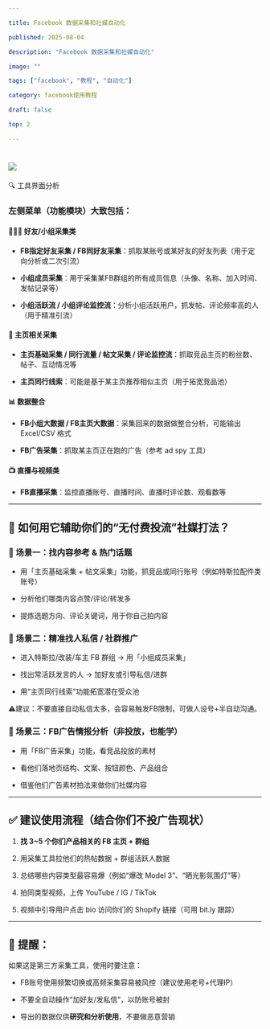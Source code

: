 ```yaml
---

title: Facebook 数据采集和社媒自动化

published: 2025-08-04

description: "Facebook 数据采集和社媒自动化"

image: ""

tags: ["facebook", "教程", "自动化"]

category: facebook使用教程

draft: false

top: 2

---
```


# ![](C:\Users\Administrator\AppData\Roaming\marktext\images\2025-08-04-10-56-48-image.png)

🔍 工具界面分析

### 左侧菜单（功能模块）大致包括：

#### 🧑‍🤝‍🧑 **好友/小组采集类**

- **FB指定好友采集 / FB同好友采集**：抓取某账号或某好友的好友列表（用于定向分析或二次引流）

- **小组成员采集**：用于采集某FB群组的所有成员信息（头像、名称、加入时间、发帖记录等）

- **小组活跃流 / 小组评论监控流**：分析小组活跃用户，抓发帖、评论频率高的人（用于精准引流）

#### 📄 **主页相关采集**

- **主页基础采集 / 同行流量 / 帖文采集 / 评论监控流**：抓取竞品主页的粉丝数、帖子、互动情况等

- **主页同行线索**：可能是基于某主页推荐相似主页（用于拓宽竞品池）

#### 📊 **数据整合**

- **FB小组大数据 / FB主页大数据**：采集回来的数据做整合分析，可能输出 Excel/CSV 格式

- **FB广告采集**：抓取某主页正在跑的广告（参考 ad spy 工具）

#### 📺 **直播与视频类**

- **FB直播采集**：监控直播账号、直播时间、直播时评论数、观看数等

---

## 🧠 如何用它辅助你们的“无付费投流”社媒打法？

### 🎯 场景一：**找内容参考 & 热门话题**

- 用「主页基础采集 + 帖文采集」功能，抓竞品或同行账号（例如特斯拉配件类账号）

- 分析他们哪类内容点赞/评论/转发多

- 提炼选题方向、评论关键词，用于你自己拍内容

### 🎯 场景二：**精准找人私信 / 社群推广**

- 进入特斯拉/改装/车主 FB 群组 → 用「小组成员采集」

- 找出常活跃发言的人 → 加好友或引导私信/进群

- 用“主页同行线索”功能拓宽潜在受众池

⚠️建议：不要直接自动私信太多，会容易触发FB限制，可做人设号+半自动沟通。

### 🎯 场景三：**FB广告情报分析（非投放，也能学）**

- 用「FB广告采集」功能，看竞品投放的素材

- 看他们落地页结构、文案、按钮颜色、产品组合

- 借鉴他们广告素材拍法来做你们社媒内容

---

## ✅ 建议使用流程（结合你们不投广告现状）

1. **找 3~5 个你们产品相关的 FB 主页 + 群组**

2. 用采集工具拉他们的热帖数据 + 群组活跃人数据

3. 总结哪些内容类型最容易爆（例如“爆改 Model 3”、“晒光影氛围灯”等）

4. 拍同类型视频，上传 YouTube / IG / TikTok

5. 视频中引导用户点击 bio 访问你们的 Shopify 链接（可用 bit.ly 跟踪）

---

## 🔐 提醒：

如果这是第三方采集工具，使用时要注意：

- FB账号使用频繁切换或高频采集容易被风控（建议使用老号+代理IP）

- 不要全自动操作“加好友/发私信”，以防账号被封

- 导出的数据仅供**研究和分析使用**，不要做恶意营销


